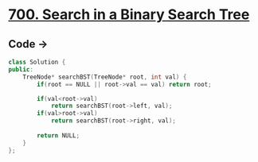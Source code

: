 # [700. Search in a Binary Search Tree](https://leetcode.com/problems/search-in-a-binary-search-tree/description/)

## Code ->
```cpp
class Solution {
public:
    TreeNode* searchBST(TreeNode* root, int val) {
        if(root == NULL || root->val == val) return root;

        if(val<root->val)
            return searchBST(root->left, val);
        if(val>root->val)
            return searchBST(root->right, val);
        
        return NULL;
    }
};
```